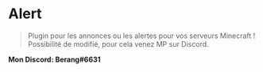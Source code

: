 # Alert

> Plugin pour les annonces ou les alertes pour vos serveurs Minecraft !
> Possibilité de modifié, pour cela venez MP sur Discord.

**Mon Discord: Berang#6631**
